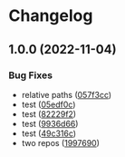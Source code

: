 # Changelog

## 1.0.0 (2022-11-04)


### Bug Fixes

* relative paths ([057f3cc](https://github.com/mojojoji/mono-repo/commit/057f3ccb8d9aae66350f18853dbc26e71fc4a9f9))
* test ([05edf0c](https://github.com/mojojoji/mono-repo/commit/05edf0ce771590372e12d368ac84d1e5424058a1))
* test ([82229f2](https://github.com/mojojoji/mono-repo/commit/82229f29950ce6a4821905acfa0e56996fbee204))
* test ([9936d66](https://github.com/mojojoji/mono-repo/commit/9936d66a108b2d2b340e57fdaf56a66bf9a54cab))
* test ([49c316c](https://github.com/mojojoji/mono-repo/commit/49c316c576472513f25ce80e51b05cd54a00d03c))
* two repos ([1997690](https://github.com/mojojoji/mono-repo/commit/199769041f590095d9cacefc91dc647906de3912))
